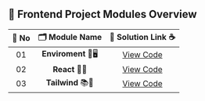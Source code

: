 ## 🧩 Frontend Project Modules Overview

| 🔢 **No** | 🗂️ **Module Name**                | 🔗 **Solution Link** ☕ |
|:--------:|:----------------------------------:|:----------------------:|
| 01       | **Enviroment** 🎨🖥️                  | [View Code](https://github.com/Sangram03/Hackthons-Ideas-used/tree/main/Frontend/Enviroment) |
| 02       | **React** 🧠🔧                    | [View Code](https://github.com/Sangram03/Hackthons-Ideas-used/tree/main/Frontend/React) |
| 03       | **Tailwind** 📚🔢     | [View Code](https://github.com/Sangram03/Hackthons-Ideas-used/tree/main/Frontend/Tailwind) |
